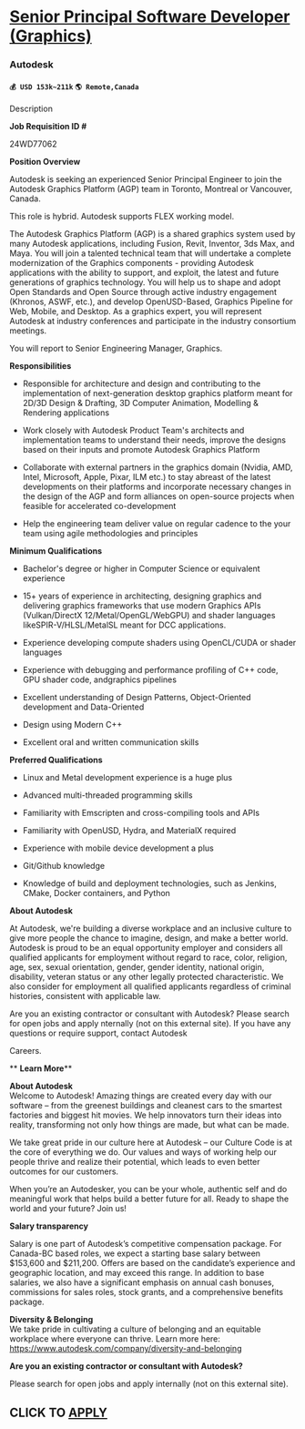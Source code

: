 # [Senior Principal Software Developer (Graphics)](https://www.remotewlb.com/apply/senior-principal-software-developer-graphics)  
### Autodesk  
#### `💰 USD 153k~211k` `🌎 Remote,Canada`  

Description

**Job Requisition ID #**

24WD77062

 **Position Overview**

Autodesk is seeking an experienced Senior Principal Engineer to join the Autodesk Graphics Platform (AGP) team in Toronto, Montreal or Vancouver, Canada.

This role is hybrid. Autodesk supports FLEX working model.

The Autodesk Graphics Platform (AGP) is a shared graphics system used by many Autodesk applications, including Fusion, Revit, Inventor, 3ds Max, and Maya. You will join a talented technical team that will undertake a complete modernization of the Graphics components - providing Autodesk applications with the ability to support, and exploit, the latest and future generations of graphics technology. You will help us to shape and adopt Open Standards and Open Source through active industry engagement (Khronos, ASWF, etc.), and develop OpenUSD-Based, Graphics Pipeline for Web, Mobile, and Desktop. As a graphics expert, you will represent Autodesk at industry conferences and participate in the industry consortium meetings.

You will report to Senior Engineering Manager, Graphics.

 **Responsibilities**

  * Responsible for architecture and design and contributing to the implementation of next-generation desktop graphics platform meant for 2D/3D Design & Drafting, 3D Computer Animation, Modelling & Rendering applications

  * Work closely with Autodesk Product Team's architects and implementation teams to understand their needs, improve the designs based on their inputs and promote Autodesk Graphics Platform

  * Collaborate with external partners in the graphics domain (Nvidia, AMD, Intel, Microsoft, Apple, Pixar, ILM etc.) to stay abreast of the latest developments on their platforms and incorporate necessary changes in the design of the AGP and form alliances on open-source projects when feasible for accelerated co-development

  * Help the engineering team deliver value on regular cadence to the your team using agile methodologies and principles

 **Minimum Qualifications**

  * Bachelor's degree or higher in Computer Science or equivalent experience

  * 15+ years of experience in architecting, designing graphics and delivering graphics frameworks that use modern Graphics APIs (Vulkan/DirectX 12/Metal/OpenGL/WebGPU) and shader languages likeSPIR-V/HLSL/MetalSL meant for DCC applications.

  * Experience developing compute shaders using OpenCL/CUDA or shader languages

  * Experience with debugging and performance profiling of C++ code, GPU shader code, andgraphics pipelines

  * Excellent understanding of Design Patterns, Object-Oriented development and Data-Oriented

  * Design using Modern C++

  * Excellent oral and written communication skills

 **Preferred Qualifications**

  * Linux and Metal development experience is a huge plus

  * Advanced multi-threaded programming skills

  * Familiarity with Emscripten and cross-compiling tools and APIs

  * Familiarity with OpenUSD, Hydra, and MaterialX required

  * Experience with mobile device development a plus

  * Git/Github knowledge

  * Knowledge of build and deployment technologies, such as Jenkins, CMake, Docker containers, and Python

 **About Autodesk**

At Autodesk, we're building a diverse workplace and an inclusive culture to give more people the chance to imagine, design, and make a better world. Autodesk is proud to be an equal opportunity employer and considers all qualified applicants for employment without regard to race, color, religion, age, sex, sexual orientation, gender, gender identity, national origin, disability, veteran status or any other legally protected characteristic. We also consider for employment all qualified applicants regardless of criminal histories, consistent with applicable law.

Are you an existing contractor or consultant with Autodesk? Please search for open jobs and apply nternally (not on this external site). If you have any questions or require support, contact Autodesk

Careers.

 ** **Learn More****

 **About Autodesk**  
Welcome to Autodesk! Amazing things are created every day with our software – from the greenest buildings and cleanest cars to the smartest factories and biggest hit movies. We help innovators turn their ideas into reality, transforming not only how things are made, but what can be made.

We take great pride in our culture here at Autodesk – our Culture Code is at the core of everything we do. Our values and ways of working help our people thrive and realize their potential, which leads to even better outcomes for our customers.

When you’re an Autodesker, you can be your whole, authentic self and do meaningful work that helps build a better future for all. Ready to shape the world and your future? Join us!

 **Salary transparency**

Salary is one part of Autodesk’s competitive compensation package. For Canada-BC based roles, we expect a starting base salary between $153,600 and $211,200. Offers are based on the candidate’s experience and geographic location, and may exceed this range. In addition to base salaries, we also have a significant emphasis on annual cash bonuses, commissions for sales roles, stock grants, and a comprehensive benefits package.

 **Diversity & Belonging**  
We take pride in cultivating a culture of belonging and an equitable workplace where everyone can thrive. Learn more here: https://www.autodesk.com/company/diversity-and-belonging

 **Are you an existing contractor or consultant with Autodesk?**

Please search for open jobs and apply internally (not on this external site).

  
## CLICK TO [APPLY](https://www.remotewlb.com/apply/senior-principal-software-developer-graphics)

